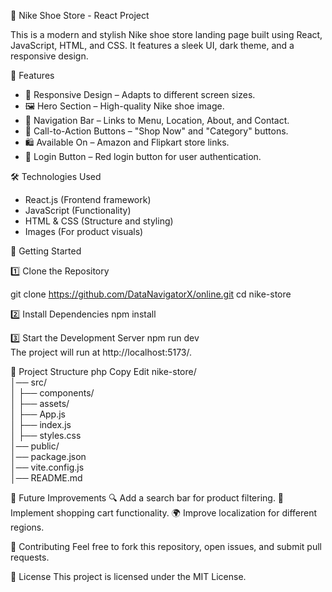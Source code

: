 🏀 Nike Shoe Store - React Project

This is a modern and stylish Nike shoe store landing page built using React, JavaScript, HTML, and CSS. It features a sleek UI, dark theme, and a responsive design.

📌 Features

- 🚀 Responsive Design – Adapts to different screen sizes.  
- 🖼️ Hero Section – High-quality Nike shoe image.  
- 🔗 Navigation Bar – Links to Menu, Location, About, and Contact.  
- 🛒 Call-to-Action Buttons – "Shop Now" and "Category" buttons.  
- 🛍️ Available On – Amazon and Flipkart store links.  
- 🔐 Login Button – Red login button for user authentication.  

🛠 Technologies Used

- React.js (Frontend framework)  
- JavaScript (Functionality)  
- HTML & CSS (Structure and styling)  
- Images (For product visuals)  

🚀 Getting Started

1️⃣ Clone the Repository  

git clone https://github.com/DataNavigatorX/online.git
cd nike-store  

2️⃣ Install Dependencies
npm install  

3️⃣ Start the Development Server
npm run dev  
The project will run at http://localhost:5173/.

📂 Project Structure
php
Copy
Edit
nike-store/  
│── src/  
│   ├── components/        
│   ├── assets/            
│   ├── App.js             
│   ├── index.js           
│   ├── styles.css         
│── public/                
│── package.json           
│── vite.config.js          
│── README.md              


🌟 Future Improvements
🔍 Add a search bar for product filtering.
🛒 Implement shopping cart functionality.
🌍 Improve localization for different regions.

🤝 Contributing
Feel free to fork this repository, open issues, and submit pull requests.

📜 License
This project is licensed under the MIT License.

